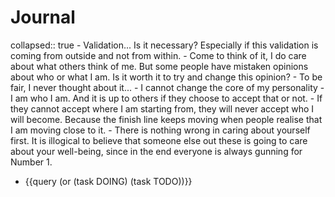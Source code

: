 # Journal
collapsed:: true
	- Validation... Is it necessary? Especially if this validation is coming from outside and not from within.
	- Come to think of it, I do care about what others think of me. But some people have mistaken opinions about who or what I am. Is it worth it to try and change this opinion?
	- To be fair, I never thought about it...
	- I cannot change the core of my personality - I am who I am. And it is up to others if they choose to accept that or not.
	- If they cannot accept where I am starting from, they will never accept who I will become. Because the finish line keeps moving when people realise that I am moving close to it.
	- There is nothing wrong in caring about yourself first. It is illogical to believe that someone else out these is going to care about your well-being, since in the end everyone is always gunning for Number 1.
- {{query (or (task DOING) (task TODO))}}